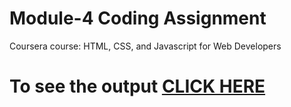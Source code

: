 # Module-4 Coding Assignment

Coursera course: HTML, CSS, and Javascript for Web Developers

# To see the output [CLICK HERE](https://SARU2001.github.io/Coursera-HTML-CSS-and-JavaScript-for-Web-Developers/index.html)

